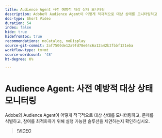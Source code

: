 ```yaml
---
title: Audience Agent 사전 예방적 대상 상태 모니터링
description: Adobe의 Audience Agent이 어떻게 적극적으로 대상 상태를 모니터링하고, 문제를 식별하고, 참여를 최적화하기 위해 실행 가능한 솔루션을 제안하는지 확인하십시오.
doc-type: Short Video
duration: 54
index: false
hide: true
hidefromtoc: true
recommendations: noCatalog, noDisplay
source-git-commit: 2af7500de12a9fd78e64c6a12a42b2fbbf121eba
workflow-type: tm+mt
source-wordcount: '48'
ht-degree: 0%

---
```



# Audience Agent: 사전 예방적 대상 상태 모니터링

Adobe의 Audience Agent이 어떻게 적극적으로 대상 상태를 모니터링하고, 문제를 식별하고, 참여를 최적화하기 위해 실행 가능한 솔루션을 제안하는지 확인하십시오.

<!-- 65_S653_3442539_53_audience-agent-proactive-audience-health-monitoring -->
>[!VIDEO](https://video.tv.adobe.com/v/3458184/?learn=on&enablevpops=true)
